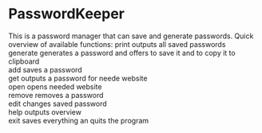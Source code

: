 # PasswordKeeper
This is a password manager that can save and generate passwords.
Quick overview of available functions:
  print        outputs all saved passwords  
  generate     generates a password and offers to save it and to copy it to clipboard  
  add          saves a password  
  get          outputs a password for neede website  
  open         opens needed website  
  remove       removes a password  
  edit         changes saved password  
  help         outputs overview  
  exit         saves everything an quits the program
